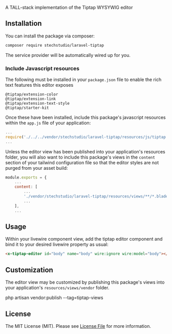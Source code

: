 A TALL-stack implementation of the Tiptap WYSYWIG editor


## Installation

You can install the package via composer:

```bash
composer require stechstudio/laravel-tiptap
```

The service provider will be automatically wired up for you.


### Include Javascript resources

The following must be installed in your `package.json` file to enable the rich text features this editor exposes

```
@tiptap/extension-color
@tiptap/extension-link
@tiptap/extension-text-style
@tiptap/starter-kit
```

Once these have been installed, include this package's javascript resources within the `app.js` file of your application:

```js
...
require('./../../vendor/stechstudio/laravel-tiptap/resources/js/tiptap.js');
...
```

Unless the editor view has been published into your application's resources folder, you will also want to include this package's views in the `content` section of your tailwind configuration file so that the editor styles are not purged from your asset build:

```js
module.exports = {
    ...
    content: [
        ...
        './vendor/stechstudio/laravel-tiptap/resources/views/**/*.blade.php',
        ...
    ],
    ...
```

## Usage

Within your livewire component view, add the tiptap editor component and bind it to your desired livewire property as usual:

```html
<x-tiptap-editor id="body" name="body" wire:ignore wire:model="body"></x-tiptap-editor>
```

## Customization

The editor view may be customized by publishing this package's views into your application's `resources/views/vendor` folder. 

php artisan vendor:publish --tag=tiptap-views

## License

The MIT License (MIT). Please see [License File](LICENSE.md) for more information.
